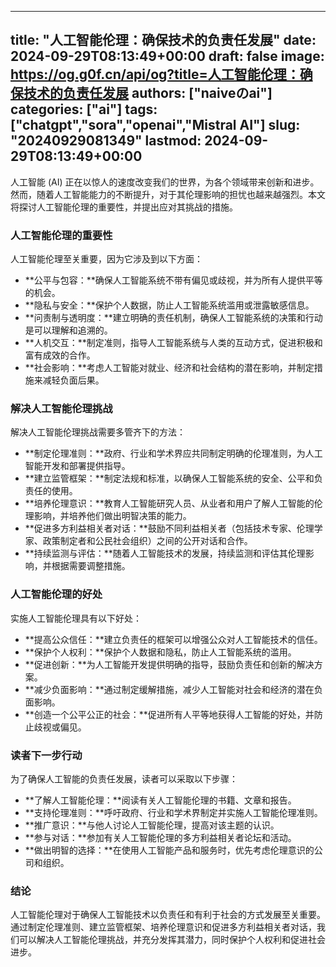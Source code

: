 
---
title: "人工智能伦理：确保技术的负责任发展"
date: 2024-09-29T08:13:49+00:00
draft: false
image: https://og.g0f.cn/api/og?title=人工智能伦理：确保技术的负责任发展
authors: ["naiveのai"]
categories: ["ai"]
tags: ["chatgpt","sora","openai","Mistral AI"]
slug: "20240929081349"
lastmod: 2024-09-29T08:13:49+00:00
---
人工智能 (AI) 正在以惊人的速度改变我们的世界，为各个领域带来创新和进步。然而，随着人工智能能力的不断提升，对于其伦理影响的担忧也越来越强烈。本文将探讨人工智能伦理的重要性，并提出应对其挑战的措施。

### 人工智能伦理的重要性

人工智能伦理至关重要，因为它涉及到以下方面：

- **公平与包容：**确保人工智能系统不带有偏见或歧视，并为所有人提供平等的机会。
- **隐私与安全：**保护个人数据，防止人工智能系统滥用或泄露敏感信息。
- **问责制与透明度：**建立明确的责任机制，确保人工智能系统的决策和行动是可以理解和追溯的。
- **人机交互：**制定准则，指导人工智能系统与人类的互动方式，促进积极和富有成效的合作。
- **社会影响：**考虑人工智能对就业、经济和社会结构的潜在影响，并制定措施来减轻负面后果。

### 解决人工智能伦理挑战

解决人工智能伦理挑战需要多管齐下的方法：

- **制定伦理准则：**政府、行业和学术界应共同制定明确的伦理准则，为人工智能开发和部署提供指导。
- **建立监管框架：**制定法规和标准，以确保人工智能系统的安全、公平和负责任的使用。
- **培养伦理意识：**教育人工智能研究人员、从业者和用户了解人工智能的伦理影响，并培养他们做出明智决策的能力。
- **促进多方利益相关者对话：**鼓励不同利益相关者（包括技术专家、伦理学家、政策制定者和公民社会组织）之间的公开对话和合作。
- **持续监测与评估：**随着人工智能技术的发展，持续监测和评估其伦理影响，并根据需要调整措施。

### 人工智能伦理的好处

实施人工智能伦理具有以下好处：

- **提高公众信任：**建立负责任的框架可以增强公众对人工智能技术的信任。
- **保护个人权利：**保护个人数据和隐私，防止人工智能系统的滥用。
- **促进创新：**为人工智能开发提供明确的指导，鼓励负责任和创新的解决方案。
- **减少负面影响：**通过制定缓解措施，减少人工智能对社会和经济的潜在负面影响。
- **创造一个公平公正的社会：**促进所有人平等地获得人工智能的好处，并防止歧视或偏见。

### 读者下一步行动

为了确保人工智能的负责任发展，读者可以采取以下步骤：

- **了解人工智能伦理：**阅读有关人工智能伦理的书籍、文章和报告。
- **支持伦理准则：**呼吁政府、行业和学术界制定并实施人工智能伦理准则。
- **推广意识：**与他人讨论人工智能伦理，提高对该主题的认识。
- **参与对话：**参加有关人工智能伦理的多方利益相关者论坛和活动。
- **做出明智的选择：**在使用人工智能产品和服务时，优先考虑伦理意识的公司和组织。

### 结论

人工智能伦理对于确保人工智能技术以负责任和有利于社会的方式发展至关重要。通过制定伦理准则、建立监管框架、培养伦理意识和促进多方利益相关者对话，我们可以解决人工智能伦理挑战，并充分发挥其潜力，同时保护个人权利和促进社会进步。